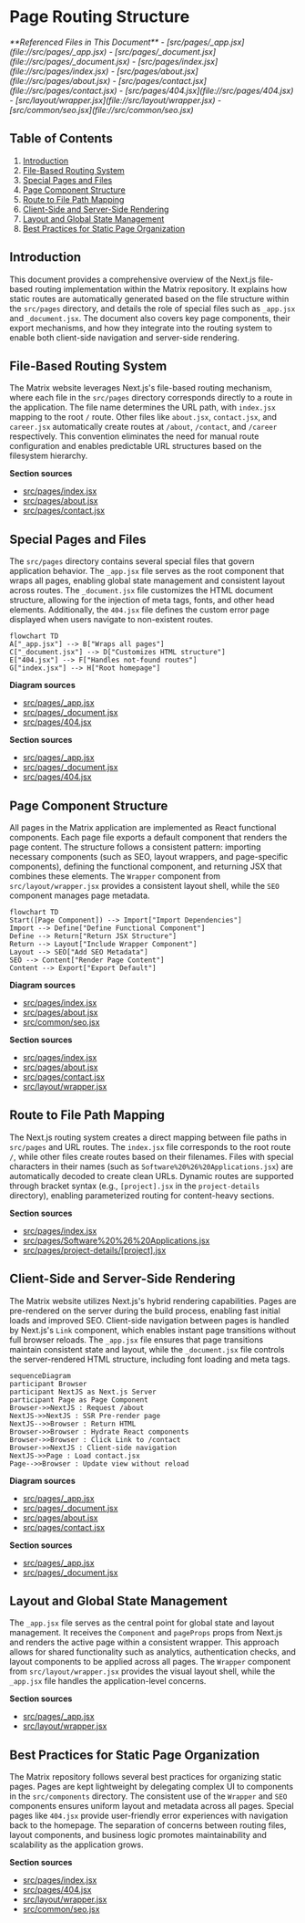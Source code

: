 # Page Routing Structure

<cite>
**Referenced Files in This Document**   
- [src/pages/_app.jsx](file://src/pages/_app.jsx)
- [src/pages/_document.jsx](file://src/pages/_document.jsx)
- [src/pages/index.jsx](file://src/pages/index.jsx)
- [src/pages/about.jsx](file://src/pages/about.jsx)
- [src/pages/contact.jsx](file://src/pages/contact.jsx)
- [src/pages/404.jsx](file://src/pages/404.jsx)
- [src/layout/wrapper.jsx](file://src/layout/wrapper.jsx)
- [src/common/seo.jsx](file://src/common/seo.jsx)
</cite>

## Table of Contents
1. [Introduction](#introduction)
2. [File-Based Routing System](#file-based-routing-system)
3. [Special Pages and Files](#special-pages-and-files)
4. [Page Component Structure](#page-component-structure)
5. [Route to File Path Mapping](#route-to-file-path-mapping)
6. [Client-Side and Server-Side Rendering](#client-side-and-server-side-rendering)
7. [Layout and Global State Management](#layout-and-global-state-management)
8. [Best Practices for Static Page Organization](#best-practices-for-static-page-organization)

## Introduction
This document provides a comprehensive overview of the Next.js file-based routing implementation within the Matrix repository. It explains how static routes are automatically generated based on the file structure within the `src/pages` directory, and details the role of special files such as `_app.jsx` and `_document.jsx`. The document also covers key page components, their export mechanisms, and how they integrate into the routing system to enable both client-side navigation and server-side rendering.

## File-Based Routing System
The Matrix website leverages Next.js's file-based routing mechanism, where each file in the `src/pages` directory corresponds directly to a route in the application. The file name determines the URL path, with `index.jsx` mapping to the root `/` route. Other files like `about.jsx`, `contact.jsx`, and `career.jsx` automatically create routes at `/about`, `/contact`, and `/career` respectively. This convention eliminates the need for manual route configuration and enables predictable URL structures based on the filesystem hierarchy.

**Section sources**
- [src/pages/index.jsx](file://src/pages/index.jsx#L1-L15)
- [src/pages/about.jsx](file://src/pages/about.jsx#L1-L15)
- [src/pages/contact.jsx](file://src/pages/contact.jsx#L1-L15)

## Special Pages and Files
The `src/pages` directory contains several special files that govern application behavior. The `_app.jsx` file serves as the root component that wraps all pages, enabling global state management and consistent layout across routes. The `_document.jsx` file customizes the HTML document structure, allowing for the injection of meta tags, fonts, and other head elements. Additionally, the `404.jsx` file defines the custom error page displayed when users navigate to non-existent routes.

```mermaid
flowchart TD
A["_app.jsx"] --> B["Wraps all pages"]
C["_document.jsx"] --> D["Customizes HTML structure"]
E["404.jsx"] --> F["Handles not-found routes"]
G["index.jsx"] --> H["Root homepage"]
```

**Diagram sources**
- [src/pages/_app.jsx](file://src/pages/_app.jsx#L8-L10)
- [src/pages/_document.jsx](file://src/pages/_document.jsx#L2-L17)
- [src/pages/404.jsx](file://src/pages/404.jsx#L1-L55)

**Section sources**
- [src/pages/_app.jsx](file://src/pages/_app.jsx#L1-L11)
- [src/pages/_document.jsx](file://src/pages/_document.jsx#L1-L18)
- [src/pages/404.jsx](file://src/pages/404.jsx#L1-L55)

## Page Component Structure
All pages in the Matrix application are implemented as React functional components. Each page file exports a default component that renders the page content. The structure follows a consistent pattern: importing necessary components (such as SEO, layout wrappers, and page-specific components), defining the functional component, and returning JSX that combines these elements. The `Wrapper` component from `src/layout/wrapper.jsx` provides a consistent layout shell, while the `SEO` component manages page metadata.

```mermaid
flowchart TD
Start([Page Component]) --> Import["Import Dependencies"]
Import --> Define["Define Functional Component"]
Define --> Return["Return JSX Structure"]
Return --> Layout["Include Wrapper Component"]
Layout --> SEO["Add SEO Metadata"]
SEO --> Content["Render Page Content"]
Content --> Export["Export Default"]
```

**Diagram sources**
- [src/pages/index.jsx](file://src/pages/index.jsx#L5-L12)
- [src/pages/about.jsx](file://src/pages/about.jsx#L5-L12)
- [src/common/seo.jsx](file://src/common/seo.jsx)

**Section sources**
- [src/pages/index.jsx](file://src/pages/index.jsx#L1-L15)
- [src/pages/about.jsx](file://src/pages/about.jsx#L1-L15)
- [src/pages/contact.jsx](file://src/pages/contact.jsx#L1-L15)
- [src/layout/wrapper.jsx](file://src/layout/wrapper.jsx)

## Route to File Path Mapping
The Next.js routing system creates a direct mapping between file paths in `src/pages` and URL routes. The `index.jsx` file corresponds to the root route `/`, while other files create routes based on their filenames. Files with special characters in their names (such as `Software%20%26%20Applications.jsx`) are automatically decoded to create clean URLs. Dynamic routes are supported through bracket syntax (e.g., `[project].jsx` in the `project-details` directory), enabling parameterized routing for content-heavy sections.

**Section sources**
- [src/pages/index.jsx](file://src/pages/index.jsx#L1-L15)
- [src/pages/Software%20%26%20Applications.jsx](file://src/pages/Software%20%26%20Applications.jsx#L5-L12)
- [src/pages/project-details/[project].jsx](file://src/pages/project-details/[project].jsx)

## Client-Side and Server-Side Rendering
The Matrix website utilizes Next.js's hybrid rendering capabilities. Pages are pre-rendered on the server during the build process, enabling fast initial loads and improved SEO. Client-side navigation between pages is handled by Next.js's `Link` component, which enables instant page transitions without full browser reloads. The `_app.jsx` file ensures that page transitions maintain consistent state and layout, while the `_document.jsx` file controls the server-rendered HTML structure, including font loading and meta tags.

```mermaid
sequenceDiagram
participant Browser
participant NextJS as Next.js Server
participant Page as Page Component
Browser->>NextJS : Request /about
NextJS->>NextJS : SSR Pre-render page
NextJS-->>Browser : Return HTML
Browser->>Browser : Hydrate React components
Browser->>Browser : Click Link to /contact
Browser->>NextJS : Client-side navigation
NextJS->>Page : Load contact.jsx
Page-->>Browser : Update view without reload
```

**Diagram sources**
- [src/pages/_app.jsx](file://src/pages/_app.jsx#L8-L10)
- [src/pages/_document.jsx](file://src/pages/_document.jsx#L2-L17)
- [src/pages/about.jsx](file://src/pages/about.jsx#L1-L15)
- [src/pages/contact.jsx](file://src/pages/contact.jsx#L1-L15)

**Section sources**
- [src/pages/_app.jsx](file://src/pages/_app.jsx#L1-L11)
- [src/pages/_document.jsx](file://src/pages/_document.jsx#L1-L18)

## Layout and Global State Management
The `_app.jsx` file serves as the central point for global state and layout management. It receives the `Component` and `pageProps` props from Next.js and renders the active page within a consistent wrapper. This approach allows for shared functionality such as analytics, authentication checks, and layout components to be applied across all pages. The `Wrapper` component from `src/layout/wrapper.jsx` provides the visual layout shell, while the `_app.jsx` file handles the application-level concerns.

**Section sources**
- [src/pages/_app.jsx](file://src/pages/_app.jsx#L8-L10)
- [src/layout/wrapper.jsx](file://src/layout/wrapper.jsx)

## Best Practices for Static Page Organization
The Matrix repository follows several best practices for organizing static pages. Pages are kept lightweight by delegating complex UI to components in the `src/components` directory. The consistent use of the `Wrapper` and `SEO` components ensures uniform layout and metadata across all pages. Special pages like `404.jsx` provide user-friendly error experiences with navigation back to the homepage. The separation of concerns between routing files, layout components, and business logic promotes maintainability and scalability as the application grows.

**Section sources**
- [src/pages/index.jsx](file://src/pages/index.jsx#L1-L15)
- [src/pages/404.jsx](file://src/pages/404.jsx#L1-L55)
- [src/layout/wrapper.jsx](file://src/layout/wrapper.jsx)
- [src/common/seo.jsx](file://src/common/seo.jsx)